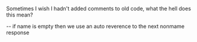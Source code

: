 Sometimes I wish I hadn't added comments to old code, what the hell does this mean?

-- if name is empty then we use an auto reverence to the next nonmame response